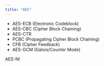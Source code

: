 ```yaml
---
title: "AES"
---
```


- AES-ECB (Electronic Codeblock)
- AES-CBC (Cipher Block Chaining)
- AES-CTR
- PCBC (Propagating Cipher Block Chaining)
- CFB (Cipher Feedback)
- AES-GCM (Galois/Counter Mode)

AES-NI

